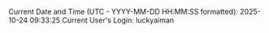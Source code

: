 Current Date and Time (UTC - YYYY-MM-DD HH:MM:SS formatted): 2025-10-24 09:33:25
Current User's Login: luckyaiman
